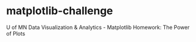 # matplotlib-challenge
U of MN Data Visualization &amp; Analytics - Matplotlib Homework: The Power of Plots
